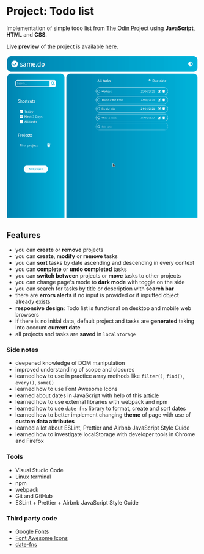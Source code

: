 # Project: Todo list

Implementation of simple todo list from [The Odin Project](https://www.theodinproject.com/paths/full-stack-javascript/courses/javascript/lessons/todo-list) using **JavaScript**, **HTML** and **CSS**.

**Live preview** of the project is available [here](https://alternateved.github.io/todo-list/).

![Demo](/dist/images/peek.gif)

## **Features**

- you can **create** or **remove** projects
- you can **create**, **modify** or **remove** tasks
- you can **sort** tasks by date ascending and descending in every context
- you can **complete** or **undo completed** tasks
- you can **switch between** projects or **move** tasks to other projects
- you can change page's mode to **dark mode** with toggle on the side
- you can search for tasks by title or description with **search bar**
- there are **errors alerts** if no input is provided or if inputted object already exists
- **responsive design**: Todo list is functional on desktop and mobile web browsers
- if there is no initial data, default project and tasks are **generated** taking into account **current date**
- all projects and tasks are **saved** in `localStorage`

### **Side notes**

- deepened knowledge of DOM manipulation
- improved understanding of scope and closures
- learned how to use in practice array methods like `filter()`, `find()`, `every()`, `some()`
- learned how to use Font Awesome Icons
- learned about dates in JavaScript with help of this [article](https://css-tricks.com/everything-you-need-to-know-about-date-in-javascript/)
- learned how to use external libraries with webpack and npm
- learned how to use `date-fns` library to format, create and sort dates
- learned how to better implement changing **theme** of page with use of **custom data attributes**
- learned a lot about ESLint, Prettier and Airbnb JavaScript Style Guide
- learned how to investigate localStorage with developer tools in Chrome and Firefox

### **Tools**

- Visual Studio Code
- Linux terminal
- npm
- webpack
- Git and GitHub
- ESLint + Prettier + Airbnb JavaScript Style Guide

### **Third party code**

- [Google Fonts](https://fonts.google.com/)
- [Font Awesome Icons](https://fontawesome.com/)
- [date-fns](https://date-fns.org/)
